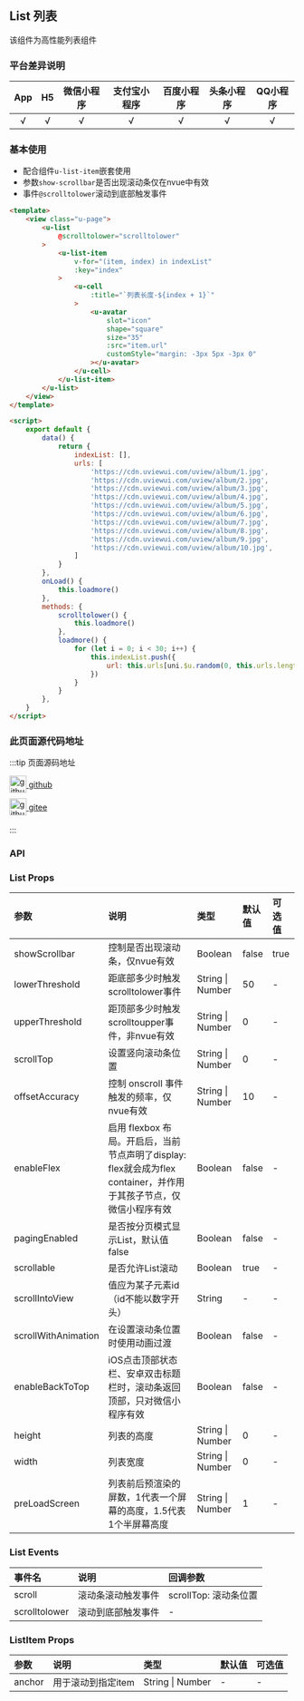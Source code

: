 ## List 列表

<demo-model url="/pages/componentsC/list/list"></demo-model>


该组件为高性能列表组件


### 平台差异说明

|App|H5	|微信小程序	|支付宝小程序		|百度小程序	|头条小程序	|QQ小程序	|
|:-:|:-:|:-:		|:-:			|:-:		|:-:		|:-:		|
|√	|√	|√			|√				|√			|√			|√			|

### 基本使用

- 配合组件`u-list-item`嵌套使用
- 参数`show-scrollbar`是否出现滚动条仅在nvue中有效
- 事件`@scrolltolower`滚动到底部触发事件

```html
<template>
	<view class="u-page">
		<u-list
			@scrolltolower="scrolltolower"
		>
			<u-list-item
				v-for="(item, index) in indexList"
				:key="index"
			>
				<u-cell
					:title="`列表长度-${index + 1}`"
				>
					<u-avatar
						slot="icon"
						shape="square"
						size="35"
						:src="item.url"
						customStyle="margin: -3px 5px -3px 0"
					></u-avatar>
				</u-cell>
			</u-list-item>
		</u-list>
	</view>
</template>

<script>
	export default {
		data() {
			return {
				indexList: [],
				urls: [
					'https://cdn.uviewui.com/uview/album/1.jpg',
					'https://cdn.uviewui.com/uview/album/2.jpg',
					'https://cdn.uviewui.com/uview/album/3.jpg',
					'https://cdn.uviewui.com/uview/album/4.jpg',
					'https://cdn.uviewui.com/uview/album/5.jpg',
					'https://cdn.uviewui.com/uview/album/6.jpg',
					'https://cdn.uviewui.com/uview/album/7.jpg',
					'https://cdn.uviewui.com/uview/album/8.jpg',
					'https://cdn.uviewui.com/uview/album/9.jpg',
					'https://cdn.uviewui.com/uview/album/10.jpg',
				]
			}
		},
		onLoad() {
			this.loadmore()
		},
		methods: {
			scrolltolower() {
				this.loadmore()
			},
			loadmore() {
				for (let i = 0; i < 30; i++) {
					this.indexList.push({
						url: this.urls[uni.$u.random(0, this.urls.length - 1)]
					})
				}
			}
		},
	}
</script>
```

### 此页面源代码地址

:::tip 页面源码地址
<br/>

<a href="https://github.com/umicro/uView2.0/blob/master/pages/componentsC/list/list.nvue" target="_blank" style="display: flex;align-items: center">
   <img height="30" src="https://vkceyugu.cdn.bspapp.com/VKCEYUGU-8f7e1d02-dcb1-46ba-90db-ae32fea44f22/4b2bf3e5-68ad-4a15-b0d1-00b7a5246eab.png" title="github" width="30"/>&nbsp;github
</a>

<a href="https://gitee.com/umicro/uView2.0/blob/master/pages/componentsC/list/list.nvue" target="_blank" style="display: flex;align-items: center;margin-top: 10px">
   <img height="30" src="https://vkceyugu.cdn.bspapp.com/VKCEYUGU-8f7e1d02-dcb1-46ba-90db-ae32fea44f22/0d0bc2dc-64e3-4ea1-a641-9c23d198e36d.png" title="github" width="30"/>&nbsp;gitee
</a>

<br/>
:::

### API

### List Props

| 参数					| 说明																											| 类型					| 默认值	|  可选值	|
|:-						|:-																												|:-						|:-		|:-			|
| showScrollbar			| 控制是否出现滚动条，仅nvue有效																					| Boolean				| false	| true		|
| lowerThreshold		| 距底部多少时触发scrolltolower事件																				| String &#124; Number	| 50	| -			|
| upperThreshold		| 距顶部多少时触发scrolltoupper事件，非nvue有效																	| String &#124; Number	| 0		| -			|
| scrollTop				| 设置竖向滚动条位置																								| String &#124; Number	| 0		| -			|
| offsetAccuracy		| 控制 onscroll 事件触发的频率，仅nvue有效																			| String &#124; Number	| 10	| -			|
| enableFlex			| 启用 flexbox 布局。开启后，当前节点声明了display: flex就会成为flex container，并作用于其孩子节点，仅微信小程序有效		| Boolean				| false	| -			|
| pagingEnabled			| 是否按分页模式显示List，默认值false																				| Boolean				| false	| -			|
| scrollable			| 是否允许List滚动																								| Boolean				| true	| -			|
| scrollIntoView		| 值应为某子元素id（id不能以数字开头）																				| String				| -		| -			|
| scrollWithAnimation	| 在设置滚动条位置时使用动画过渡																					| Boolean				| false	| -			|
| enableBackToTop		| iOS点击顶部状态栏、安卓双击标题栏时，滚动条返回顶部，只对微信小程序有效												| Boolean				| false	| -			|
| height				| 列表的高度																										| String &#124; Number	| 0		| -			|
| width					| 列表宽度																										| String &#124; Number	| 0		| -			|
| preLoadScreen			| 列表前后预渲染的屏数，1代表一个屏幕的高度，1.5代表1个半屏幕高度														| String &#124; Number	| 1		| -			|


### List Events

|事件名			|说明				|回调参数				|
|:-				|:-					|:-						|
| scroll		| 滚动条滚动触发事件	| scrollTop: 滚动条位置	|
| scrolltolower	| 滚动到底部触发事件	| -						|


### ListItem Props

| 参数	| 说明				| 类型					| 默认值	|  可选值	|
|:-		|:-					|:-						|:-		|:-			|
| anchor| 用于滚动到指定item	| String &#124; Number	| -		| -			|
